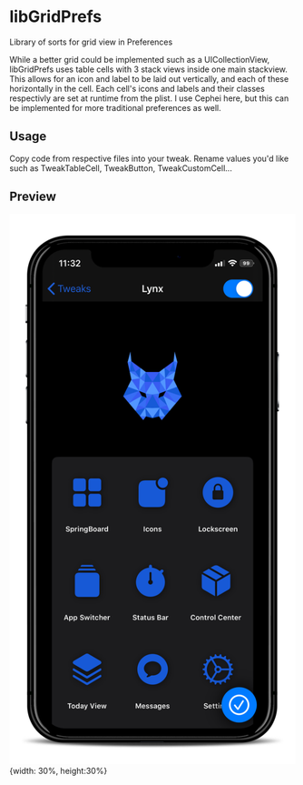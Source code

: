 # libGridPrefs

Library of sorts for grid view in Preferences

While a better grid could be implemented such as a UICollectionView, libGridPrefs uses table cells with 3 stack views inside one main stackview. This allows for an icon and label to be laid out vertically, and each of these horizontally in the cell. Each cell's icons and labels and their classes respectivly are set at runtime from the plist. I use Cephei here, but this can be implemented for more traditional preferences as well. 

## Usage

Copy code from respective files into your tweak. Rename values you'd like such as TweakTableCell, TweakButton, TweakCustomCell...

## Preview

![Preview in Lynx](https://github.com/MTACS/libGridPrefs/blob/main/preview/preview.png) {width: 30%, height:30%}
